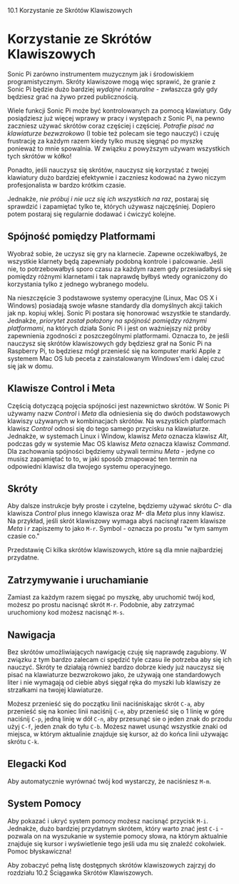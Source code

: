 10.1 Korzystanie ze Skrótów Klawiszowych

# Korzystanie ze Skrótów Klawiszowych

Sonic Pi zarówno instrumentem muzycznym jak i środowiskiem programistycznym. 
Skróty klawiszowe mogą więc sprawić, że granie z Sonic Pi będzie 
dużo bardziej *wydajne i naturalne* - zwłaszcza gdy gdy będziesz grać 
na żywo przed publicznością.

Wiele funkcji Sonic Pi może być kontrolowanych za pomocą klawiatury. 
Gdy posiądziesz już więcej wprawy w pracy i występach z Sonic Pi, 
na pewno zaczniesz używać skrótów coraz częściej i częściej. *Potrafie 
pisać na klawiaturze bezwzrokowo* (I tobie też polecam sie tego nauczyć) 
i czuję frustrację za każdym razem kiedy tylko muszę sięgnąć po myszkę 
ponieważ to mnie spowalnia. W związku z powyższym używam wszystkich 
tych skrótów w kółko!

Ponadto, jeśli nauczysz się skrótów, nauczysz się korzystać z twojej 
klawiatury dużo bardziej efektywnie i zaczniesz kodować na żywo 
niczym profesjonalista w bardzo krótkim czasie.

Jednakże, *nie próbuj i nie ucz się ich wszystkich na raz*, postaraj się 
sprawdzić i zapamiętać tylko te, których używasz najczęśniej. Dopiero 
potem postaraj się regularnie dodawać i ćwiczyć kolejne.

## Spójność pomiędzy Platformami

Wyobraź sobie, że uczysz się gry na klarnecie. Zapewne oczekiwałbyś, 
że wszystkie klarnety będą zapewniały podobną kontrole i palcowanie. 
Jeśli nie, to potrzebowałbyś sporo czasu za każdym razem gdy przesiadałbyś 
się pomiędzy różnymi klarnetami i tak naprawdę byłbyś wtedy ograniczony 
do korzystania tylko z jednego wybranego modelu.

Na nieszczęście 3 podstawowe systemy operacyjne (Linux, Mac OS X 
i Windows) posiadają swoje własne standardy dla domyślnych akcji 
takich jak np. kopiuj wklej. Sonic Pi postara się honorować wszystkie 
te standardy. Jednakże, *priorytet został położony na spójność pomiędzy 
różnymi platformami*, na których działa Sonic Pi i jest on ważniejszy 
niż próby zapewnienia zgodności z poszczególnymi platformami. Oznacza 
to, że jeśli nauczysz się skrótów klawiszowych gdy będziesz grał na 
Sonic Pi na Raspberry Pi, to będziesz mógł przenieść się na komputer 
marki Apple z systemem Mac OS lub peceta z zainstalowanym Windows'em 
i dalej czuć się jak w domu.

## Klawisze Control i Meta

Częścią dotyczącą pojęcia spójności jest nazewnictwo skrótów. W Sonic Pi 
używamy nazw *Control* i *Meta* dla odniesienia się do dwóch podstawowych 
klawiszy używanych w kombinacjach skrótów. Na wszystkich platformach 
klawisz *Control* odnosi się do tego samego przycisku na klawiaturze. 
Jednakże, w systemach Linux i Window, klawisz *Meta* oznacza klawisz *Alt*, 
podczas gdy w systemie Mac OS klawisz *Meta* oznacza klawisz *Command*. 
Dla zachowania spójności będziemy używali terminu *Meta* - jedyne co 
musisz zapamiętać to to, w jaki sposób zmapować ten termin na odpowiedni 
klawisz dla twojego systemu operacyjnego.

## Skróty

Aby dalsze instrukcje były proste i czytelne, będziemy używać skrótu 
*C-* dla klawisza *Control* plus innego klawisza oraz *M-* dla *Meta* 
plus inny klawisz. Na przykład, jeśli skrót klawiszowy wymaga abyś 
nacisnął razem klawisze *Meta* i *r* zapiszemy to jako `M-r`. Symbol 
*-* oznacza po prostu "w tym samym czasie co."

Przedstawię Ci kilka skrótów klawiszowych, które są dla mnie 
najbardziej przydatne.

## Zatrzymywanie i uruchamianie

Zamiast za każdym razem sięgać po myszkę, aby uruchomić twój kod, możesz 
po prostu nacisnąć skrót `M-r`. Podobnie, aby zatrzymać uruchomiony 
kod możesz nacisnąć `M-s`.

## Nawigacja

Bez skrótów umożliwiających nawigację czuję się naprawdę zagubiony. 
W związku z tym bardzo zalecam ci spędzić tyle czasu ile potrzeba 
aby się ich nauczyć. Skróty te działają również bardzo dobrze kiedy 
już nauczysz się pisać na klawiaturze bezwzrokowo jako, że używają 
one standardowych liter i nie wymagają od ciebie abyś sięgał ręka 
do myszki lub klawiszy ze strzałkami na twojej klawiaturze.

Możesz przenieść się do początku linii naciśniskając skrót `C-a`, 
aby przenieść się na koniec linii naciśnij `C-e`, aby przenieść się 
o 1 linię w górę naciśnij `C-p`, jedną linię w dół `C-n`, aby przesunąć 
sie o jeden znak do przodu użyj `C-f`, jeden znak do tyłu `C-b`. Możesz 
nawet usunąć wszystkie znaki od miejsca, w którym aktualinie znajduje się 
kursor, aż do końca linii używając skrótu `C-k`.

## Elegacki Kod

Aby automatycznie wyrównać twój kod wystarczy, że naciśniesz `M-m`.

## System Pomocy

Aby pokazać i ukryć system pomocy możesz nacisnąć przycisk `M-i`. Jednakże, 
dużo bardziej przydatnym skrótem, który warto znać jest `C-i` - pozwala on 
na wyszukanie w systemie pomocy słowa, na którym aktualnie znajduje się 
kursor i wyświetlenie tego jeśli uda mu się znaleźć cokolwiek. Pomoc 
błyskawiczna!

Aby zobaczyć pełną listę dostępnych skrótów klawiszowych zajrzyj do 
rozdziału 10.2 Ściągawka Skrótów Klawiszowych.
